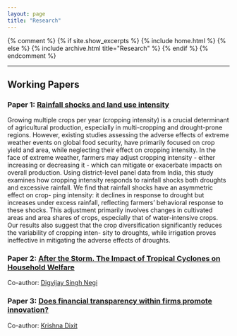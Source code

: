 ```yaml
---
layout: page
title: "Research"
---
```


{% comment %}
{% if site.show_excerpts %}
  {% include home.html %}
{% else %}
  {% include archive.html title="Research" %}
{% endif %}
{% endcomment %}

<!--
## Published Papers


### Paper 1: [Title of the Published Paper](#link-to-paper1)
A brief description of the published paper. This may include details like the research question, methodology, and findings.

### Paper 2: [Title of the Published Paper](#link-to-paper2)
Another description for a published paper with relevant details and a link to the full paper.

-->
---

## Working Papers

### Paper 1: [Rainfall shocks and land use intensity](https://www.dropbox.com/scl/fi/c8lz7lfn6bee1isg7wvvl/chapter_1.pdf?rlkey=xhilg6e3zcxgee9femy2apv2j&st=ftwzjqht&dl=0)
Growing multiple crops per year (cropping intensity) is a crucial determinant of agricultural
production, especially in multi-cropping and drought-prone regions. However, existing studies
assessing the adverse effects of extreme weather events on global food security, have primarily
focused on crop yield and area, while neglecting their effect on cropping intensity. In the face
of extreme weather, farmers may adjust cropping intensity - either increasing or decreasing it - 
which can mitigate or exacerbate impacts on overall production. Using district-level panel
data from India, this study examines how cropping intensity responds to rainfall shocks both
droughts and excessive rainfall. We find that rainfall shocks have an asymmetric effect on crop-
ping intensity: it declines in response to drought but increases under excess rainfall, reflecting
farmers’ behavioral response to these shocks. This adjustment primarily involves changes in
cultivated areas and area shares of crops, especially that of water-intensive crops. Our results
also suggest that the crop diversification significantly reduces the variability of cropping inten-
sity to droughts, while irrigation proves ineffective in mitigating the adverse effects of droughts.

### Paper 2: [After the Storm. The Impact of Tropical Cyclones on Household Welfare](#)
Co-author: [Digvijay Singh Negi](https://sites.google.com/view/digvijaysnegi/home?authuser=0)

### Paper 3: [Does financial transparency within firms promote innovation?](#)
Co-author: [Krishna Dixit](https://www.imthyderabad.edu.in/faculty/krishnadixit)





